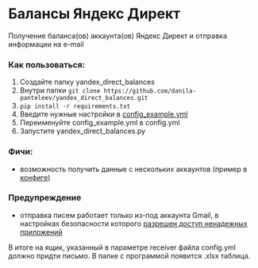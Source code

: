 # Балансы Яндекс Директ
Получение баланса(ов) аккаунта(ов) Яндекс Директ и отправка информации на e-mail
### Как пользоваться:
1. Создайте папку yandex_direct_balances
2. Внутри папки ```git clone https://github.com/danila-panteleev/yandex_direct_balances.git```
3. ```pip install -r requirements.txt``` 
4. Введите нужные настройки в [config_example.yml](source/config_example.yml)
5. Переименуйте config_example.yml в config.yml
6. Запустите yandex_direct_balances.py

### Фичи:
- возможность получить данные с нескольких аккаунтов (пример в [конфиге](source/config_example.yml))

### Предупреждение
- отправка писем работает только из-под аккаунта Gmail,
в настройках безопасности которого [разрешен доступ ненадежных приложений](https://support.google.com/accounts/answer/6010255?hl=ru)

В итоге на ящик, указанный в параметре receiver файла config.yml должно придти письмо.
В папке с программой появится .xlsx таблица. 